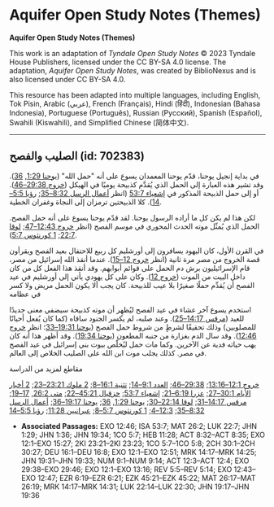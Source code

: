 # Aquifer Open Study Notes (Themes)

**Aquifer Open Study Notes (Themes)**

This work is an adaptation of *Tyndale Open Study Notes* © 2023 Tyndale House Publishers, licensed under the CC BY\-SA 4\.0 license. The adaptation, *Aquifer Open Study Notes*, was created by BiblioNexus and is also licensed under CC BY\-SA 4\.0\.

This resource has been adapted into multiple languages, including English, Tok Pisin, Arabic (عربي), French (Français), Hindi (हिंदी), Indonesian (Bahasa Indonesia), Portuguese (Português), Russian (Русский), Spanish (Español), Swahili (Kiswahili), and Simplified Chinese (简体中文).



--------------------------------

## الصليب والفصح (id: 702383)

في بداية إنجيل يوحنا، قدّم يوحنا المعمدان يسوع على أنه "حمل الله" ([يوحنا 1:29](https://ref.ly/John1:29), [36](https://ref.ly/John1:36)). وقد تشير هذه العبارة إلى الحمل الذي يُقدَّم كذبيحة يوميًا في الهيكل ([خروج 29:38–46](https://ref.ly/Exod29:38-Exod29:46)). أو إلى حمل الذبيحة المذكور في [إشعياء 53:7](https://ref.ly/Isa53:7) (انظر [أعمال الرسل 8:32–35](https://ref.ly/Acts8:32-Acts8:35); [رؤيا 5:5–14](https://ref.ly/Rev5:5-Rev5:14)). كلا الذبيحتين ترمزان إلى النجاة وغفران الخطية.

لكن هذا لم يكن كل ما أراده الرسول يوحنا. لقد قدّم يوحنا يسوع على أنه حمل الفصح. الحمل الذي يُمثّل موته الحدث المحوري في موسم الفصح (انظر [خروج 12:43–47](https://ref.ly/Exod12:43-Exod12:47); [لوقا 22:7](https://ref.ly/Luke22:7); [1 كورنثوس 5:7](https://ref.ly/1Cor5:7)).

في القرن الأول، كان اليهود يسافرون إلى أورشليم كل ربيع للاحتفال بعيد الفصح ويقرأون قصة الخروج من مصر مرة ثانية (انظر [خروج 12–15](https://ref.ly/Exod12:1-Exod15:27)). عندما أنقذ الله إسرائيل من مصر، قام الإسرائيليون برش دم الحمل على قوائم أبوابهم. وقد أنقذ هذا الفعل كل من كان داخل البيت من الموت ([خروج 12](https://ref.ly/Exod12:1-Exod12:51)). وكان على كل يهودي يأتي إلى أورشليم في عيد الفصح أن يُقدِّم حملًا صغيرًا بلا عيب للذبيحة. كان يجب ألا يكون الحمل مريض ولا كسر في عظامه 

استخدم يسوع آخر عشاء في عيد الفصح ليُظهِر أن موته كذبيحة سيضفي معنى جديدًا للعيد ([مرقس 14:17–25](https://ref.ly/Mark14:17-Mark14:25)). وعند صلبه، لم يكسر الجنود ساقاه (كما كان يُفعل أحيانًا للمصلوبين) وذلك تحقيقًا لشرطٍ من شروط حمل الفصح ([يوحنا 19:31–33](https://ref.ly/John19:31-John19:33)؛ انظر [خروج 12:46](https://ref.ly/Exod12:46)). وقد سال الدم بغزارة من جنبه المطعون ([يوحنا 19:34](https://ref.ly/John19:34)). وقد أظهر هذا أنه كان يهب حياته فدية عن الآخرين. وكما مات حمل ليُخلّص بيوت بني إسرائيل في عيد الفصح في مصر. كذلك يجلب موت ابن الله على الصليب الخلاص إلى العالم.

مقاطع لمزيد من الدراسة

[خروج 12:1–13:16](https://ref.ly/Exod12:1-Exod13:16); [29:38–46](https://ref.ly/Exod29:38-Exod29:46); [العدد 9:1–14](https://ref.ly/Num9:1-Num9:14); [تثنية 16:1–8](https://ref.ly/Deut16:1-Deut16:8); [2 ملوك 23:21–23](https://ref.ly/2Kgs23:21-2Kgs23:23); [2 أخبار الأيام 30:1–27](https://ref.ly/2Chr30:1-2Chr30:27); [عزرا 6:19–21](https://ref.ly/Ezra6:19-Ezra6:21); [إشعياء 53:7](https://ref.ly/Isa53:7); [حزقيال 45:21–22](https://ref.ly/Ezek45:21-Ezek45:22); [متى 26:2](https://ref.ly/Matt26:2), [17–19](https://ref.ly/Matt26:17-Matt26:19); [مرقس 14:17–31](https://ref.ly/Mark14:17-Mark14:31); [لوقا 22:14–30](https://ref.ly/Luke22:14-Luke22:30); [يوحنا 1:29](https://ref.ly/John1:29), [36](https://ref.ly/John1:36); [يوحنا 19:17–36](https://ref.ly/John19:17-John19:36); [أعمال الرسل 8:32–35](https://ref.ly/Acts8:32-Acts8:35); [12:3–4](https://ref.ly/Acts12:3-Acts12:4); [1 كورنثوس 5:7–8](https://ref.ly/1Cor5:7-1Cor5:8); [عبرانيين 11:28](https://ref.ly/Heb11:28); [رؤيا 5:5–14](https://ref.ly/Rev5:5-Rev5:14)

* **Associated Passages:** EXO 12:46; ISA 53:7; MAT 26:2; LUK 22:7; JHN 1:29; JHN 1:36; JHN 19:34; 1CO 5:7; HEB 11:28; ACT 8:32–ACT 8:35; EXO 12:1–EXO 15:27; 2KI 23:21–2KI 23:23; 1CO 5:7–1CO 5:8; 2CH 30:1–2CH 30:27; DEU 16:1–DEU 16:8; EXO 12:1–EXO 12:51; MRK 14:17–MRK 14:25; JHN 19:31–JHN 19:33; NUM 9:1–NUM 9:14; ACT 12:3–ACT 12:4; EXO 29:38–EXO 29:46; EXO 12:1–EXO 13:16; REV 5:5–REV 5:14; EXO 12:43–EXO 12:47; EZR 6:19–EZR 6:21; EZK 45:21–EZK 45:22; MAT 26:17–MAT 26:19; MRK 14:17–MRK 14:31; LUK 22:14–LUK 22:30; JHN 19:17–JHN 19:36

